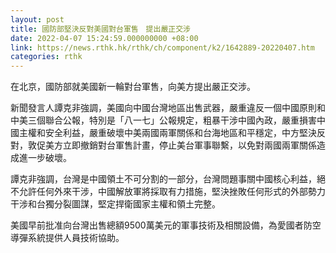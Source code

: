 ```yaml
---
layout: post
title: 國防部堅決反對美國對台軍售　提出嚴正交涉
date: 2022-04-07 15:24:59.000000000 +08:00
link: https://news.rthk.hk/rthk/ch/component/k2/1642889-20220407.htm
categories: rthk
---
```


在北京，國防部就美國新一輪對台軍售，向美方提出嚴正交涉。

新聞發言人譚克非強調，美國向中國台灣地區出售武器，嚴重違反一個中國原則和中美三個聯合公報，特別是「八一七」公報規定，粗暴干涉中國內政，嚴重損害中國主權和安全利益，嚴重破壞中美兩國兩軍關係和台海地區和平穩定，中方堅決反對，敦促美方立即撤銷對台軍售計畫，停止美台軍事聯繫，以免對兩國兩軍關係造成進一步破壞。

譚克非強調，台灣是中國領土不可分割的一部分，台灣問題事關中國核心利益，絕不允許任何外來干涉，中國解放軍將採取有力措施，堅決挫敗任何形式的外部勢力干涉和台獨分裂圖謀，堅定捍衛國家主權和領土完整。

美國早前批准向台灣出售總額9500萬美元的軍事技術及相關設備，為愛國者防空導彈系統提供人員技術協助。
